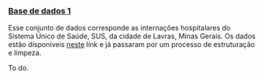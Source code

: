 
### [Base de dados 1](#)
Esse conjunto de dados corresponde as internações hospitalares do Sistema Único de Saúde, SUS, da cidade de Lavras, Minas Gerais. Os dados estão disponíveis <a href="http://tabnet.datasus.gov.br/cgi/deftohtm.exe?sih/cnv/sxuf.def" target="_blank">neste</a> link e já passaram por um processo de estruturação e limpeza. 


<p align="justify">
To do.
</p> 
